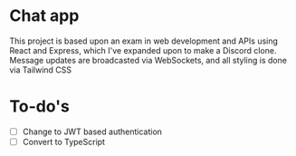 # Chat app
This project is based upon an exam in web development and APIs using React and Express, which I've expanded upon to make a Discord clone. Message updates are broadcasted via WebSockets, and all styling is done via Tailwind CSS

# To-do's
- [ ] Change to JWT based authentication
- [ ] Convert to TypeScript

